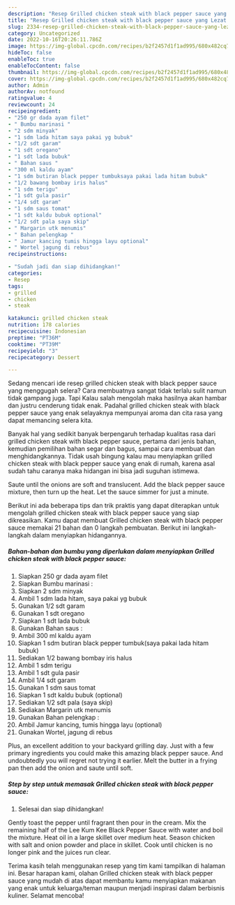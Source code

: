 ```yaml
---
description: "Resep Grilled chicken steak with black pepper sauce yang Lezat Sekali, Buat Buka Puasa Sempurna"
title: "Resep Grilled chicken steak with black pepper sauce yang Lezat Sekali, Buat Buka Puasa Sempurna"
slug: 2334-resep-grilled-chicken-steak-with-black-pepper-sauce-yang-lezat-sekali-buat-buka-puasa-sempurna
category: Uncategorized
date: 2022-10-16T20:26:11.786Z
image: https://img-global.cpcdn.com/recipes/b2f2457d1f1ad995/680x482cq70/grilled-chicken-steak-with-black-pepper-sauce-foto-resep-utama.jpg
hideToc: false
enableToc: true
enableTocContent: false
thumbnail: https://img-global.cpcdn.com/recipes/b2f2457d1f1ad995/680x482cq70/grilled-chicken-steak-with-black-pepper-sauce-foto-resep-utama.jpg
cover: https://img-global.cpcdn.com/recipes/b2f2457d1f1ad995/680x482cq70/grilled-chicken-steak-with-black-pepper-sauce-foto-resep-utama.jpg
author: Admin
authorAv: notfound
ratingvalue: 4
reviewcount: 24
recipeingredient:
- "250 gr dada ayam filet"
- " Bumbu marinasi "
- "2 sdm minyak"
- "1 sdm lada hitam saya pakai yg bubuk"
- "1/2 sdt garam"
- "1 sdt oregano"
- "1 sdt lada bubuk"
- " Bahan saus "
- "300 ml kaldu ayam"
- "1 sdm butiran black pepper tumbuksaya pakai lada hitam bubuk"
- "1/2 bawang bombay iris halus"
- "1 sdm terigu"
- "1 sdt gula pasir"
- "1/4 sdt garam"
- "1 sdm saus tomat"
- "1 sdt kaldu bubuk optional"
- "1/2 sdt pala saya skip"
- " Margarin utk menumis"
- " Bahan pelengkap "
- " Jamur kancing tumis hingga layu optional"
- " Wortel jagung di rebus"
recipeinstructions:

- "Sudah jadi dan siap dihidangkan!"
categories:
- Resep
tags:
- grilled
- chicken
- steak

katakunci: grilled chicken steak 
nutrition: 178 calories
recipecuisine: Indonesian
preptime: "PT36M"
cooktime: "PT39M"
recipeyield: "3"
recipecategory: Dessert

---
```



Sedang mencari ide resep grilled chicken steak with black pepper sauce yang menggugah selera? Cara membuatnya sangat tidak terlalu sulit namun tidak gampang juga. Tapi Kalau salah mengolah maka hasilnya akan hambar dan justru cenderung tidak enak. Padahal grilled chicken steak with black pepper sauce yang enak selayaknya mempunyai aroma dan cita rasa yang dapat memancing selera kita.


Banyak hal yang sedikit banyak berpengaruh terhadap kualitas rasa dari grilled chicken steak with black pepper sauce, pertama dari jenis bahan, kemudian pemilihan bahan segar dan bagus, sampai cara membuat dan menghidangkannya. Tidak usah bingung kalau mau menyiapkan grilled chicken steak with black pepper sauce yang enak di rumah, karena asal sudah tahu caranya maka hidangan ini bisa jadi suguhan istimewa.

Saute until the onions are soft and translucent. Add the black pepper sauce mixture, then turn up the heat. Let the sauce simmer for just a minute.


Berikut ini ada beberapa tips dan trik praktis yang dapat diterapkan untuk mengolah grilled chicken steak with black pepper sauce yang siap dikreasikan. Kamu dapat membuat Grilled chicken steak with black pepper sauce memakai 21 bahan dan 0 langkah pembuatan. Berikut ini langkah-langkah dalam menyiapkan hidangannya.

<!--inarticleads1-->

##### Bahan-bahan dan bumbu yang diperlukan dalam menyiapkan Grilled chicken steak with black pepper sauce:

1. Siapkan 250 gr dada ayam filet
1. Siapkan  Bumbu marinasi :
1. Siapkan 2 sdm minyak
1. Ambil 1 sdm lada hitam, saya pakai yg bubuk
1. Gunakan 1/2 sdt garam
1. Gunakan 1 sdt oregano
1. Siapkan 1 sdt lada bubuk
1. Gunakan  Bahan saus :
1. Ambil 300 ml kaldu ayam
1. Siapkan 1 sdm butiran black pepper tumbuk(saya pakai lada hitam bubuk)
1. Sediakan 1/2 bawang bombay iris halus
1. Ambil 1 sdm terigu
1. Ambil 1 sdt gula pasir
1. Ambil 1/4 sdt garam
1. Gunakan 1 sdm saus tomat
1. Siapkan 1 sdt kaldu bubuk (optional)
1. Sediakan 1/2 sdt pala (saya skip)
1. Sediakan  Margarin utk menumis
1. Gunakan  Bahan pelengkap :
1. Ambil  Jamur kancing, tumis hingga layu (optional)
1. Gunakan  Wortel, jagung di rebus


Plus, an excellent addition to your backyard grilling day. Just with a few primary ingredients you could make this amazing black pepper sauce. And undoubtedly you will regret not trying it earlier. Melt the butter in a frying pan then add the onion and saute until soft. 

<!--inarticleads2-->

##### Step by step untuk memasak Grilled chicken steak with black pepper sauce:


1. Selesai dan siap dihidangkan!

Gently toast the pepper until fragrant then pour in the cream. Mix the remaining half of the Lee Kum Kee Black Pepper Sauce with water and boil the mixture. Heat oil in a large skillet over medium heat. Season chicken with salt and onion powder and place in skillet. Cook until chicken is no longer pink and the juices run clear. 

Terima kasih telah menggunakan resep yang tim kami tampilkan di halaman ini. Besar harapan kami, olahan Grilled chicken steak with black pepper sauce yang mudah di atas dapat membantu kamu menyiapkan makanan yang enak untuk keluarga/teman maupun menjadi inspirasi dalam berbisnis kuliner. Selamat mencoba!
